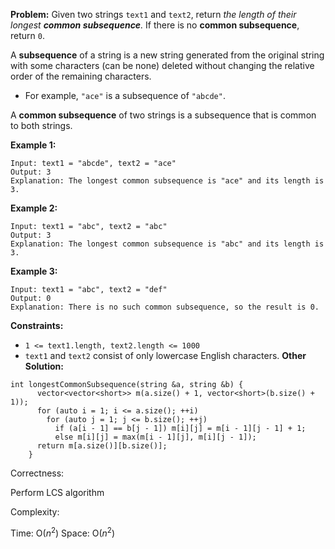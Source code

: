 **Problem:**
Given two strings `text1` and `text2`, return *the length of their longest **common subsequence**.* If there is no **common subsequence**, return `0`.

A **subsequence** of a string is a new string generated from the original string with some characters (can be none) deleted without changing the relative order of the remaining characters.

- For example, `"ace"` is a subsequence of `"abcde"`.

A **common subsequence** of two strings is a subsequence that is common to both strings.

 

**Example 1:**

```
Input: text1 = "abcde", text2 = "ace" 
Output: 3  
Explanation: The longest common subsequence is "ace" and its length is 3.
```

**Example 2:**

```
Input: text1 = "abc", text2 = "abc"
Output: 3
Explanation: The longest common subsequence is "abc" and its length is 3.
```

**Example 3:**

```
Input: text1 = "abc", text2 = "def"
Output: 0
Explanation: There is no such common subsequence, so the result is 0.
```

 

**Constraints:**

- `1 <= text1.length, text2.length <= 1000`
- `text1` and `text2` consist of only lowercase English characters.
**Other Solution:**
```
int longestCommonSubsequence(string &a, string &b) {
      vector<vector<short>> m(a.size() + 1, vector<short>(b.size() + 1));
      for (auto i = 1; i <= a.size(); ++i)
        for (auto j = 1; j <= b.size(); ++j)
          if (a[i - 1] == b[j - 1]) m[i][j] = m[i - 1][j - 1] + 1;
          else m[i][j] = max(m[i - 1][j], m[i][j - 1]);
      return m[a.size()][b.size()];
    }
```
Correctness:

Perform LCS algorithm

Complexity:

Time: O($n^2$)
Space: O($n^2$)